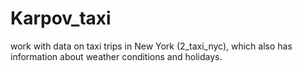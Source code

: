 # Karpov_taxi

work with data on taxi trips in New York (2_taxi_nyc), which also has information about weather conditions and holidays. 

